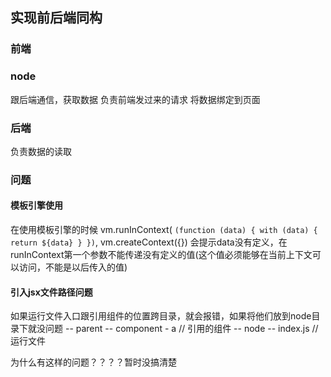 ## 实现前后端同构
### 前端

### node
  跟后端通信，获取数据
  负责前端发过来的请求
  将数据绑定到页面
### 后端
  负责数据的读取

### 问题
#### 模板引擎使用
 在使用模板引擎的时候
 vm.runInContext(
  `(function (data) {
    with (data) {
        return ${data}
    }
})`, vm.createContext({})
 会提示data没有定义，在runInContext第一个参数不能传递没有定义的值(这个值必须能够在当前上下文可以访问，不能是以后传入的值)


#### 引入jsx文件路径问题
  如果运行文件入口跟引用组件的位置跨目录，就会报错，如果将他们放到node目录下就没问题
  -- parent
    -- component
      - a // 引用的组件
    -- node
      -- index.js // 运行文件

  为什么有这样的问题？？？？暂时没搞清楚

